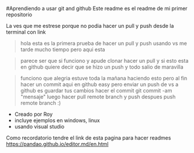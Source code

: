 #Aprendiendo a usar git and github 
Este readme es el readme de mi primer repositorio 

La ves que me estrese porque no podia hacer un pull y push desde la terminal con link
>hola esta es la primera prueba de hacer un pull y push usando vs me tarde mucho tiempo pero aqui esta 

>parece ser que si funciono y apude clonar hacer un pull y si esto esta en github quiere decir que se hizo un push y todo salio de maravilla 

>funciono que alegria estuve toda la mañana haciendo esto pero al fin hacer un commit aqui en github easy pero enviar un push de vs a github es guardar tus cambios hacer el commit git commit -am "mensaje" luego hacer pull remote branch y push despues push remote branch :)

* Creado por Roy
* incluye ejemplos en windows, linux 
* usando visual studio 

Como recordatorio tendre el link de esta pagina para hacer readmes https://pandao.github.io/editor.md/en.html
